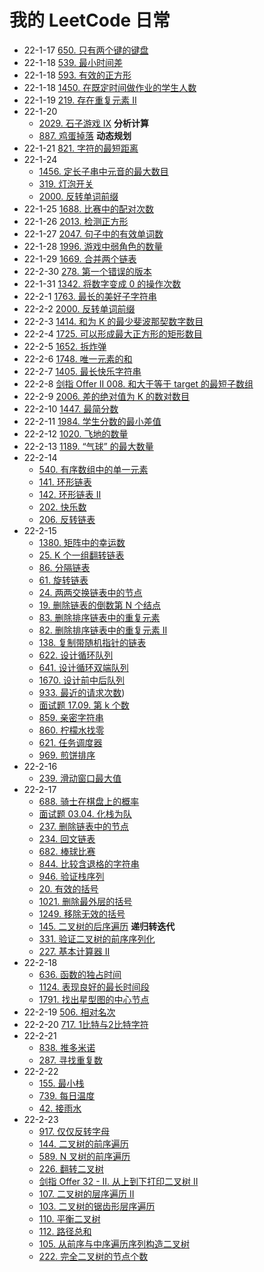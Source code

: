 # 我的 LeetCode 日常
- 22-1-17  [650. 只有两个键的键盘](https://leetcode-cn.com/problems/2-keys-keyboard/)
- 22-1-18  [539. 最小时间差](https://leetcode-cn.com/problems/minimum-time-difference/)
- 22-1-18  [593. 有效的正方形](https://leetcode-cn.com/problems/valid-square/)
- 22-1-18  [1450. 在既定时间做作业的学生人数](https://leetcode-cn.com/problems/number-of-students-doing-homework-at-a-given-time/)
- 22-1-19  [219. 存在重复元素 II](https://leetcode-cn.com/problems/contains-duplicate-ii/)
- 22-1-20
	- [2029. 石子游戏 IX](https://leetcode-cn.com/problems/stone-game-ix/) **分析计算**
	- [887. 鸡蛋掉落](https://leetcode-cn.com/problems/super-egg-drop/) **动态规划**
- 22-1-21 [821. 字符的最短距离](https://leetcode-cn.com/problems/shortest-distance-to-a-character/)
- 22-1-24
	- [1456. 定长子串中元音的最大数目](https://leetcode-cn.com/problems/maximum-number-of-vowels-in-a-substring-of-given-length/)
	- [319. 灯泡开关](https://leetcode-cn.com/problems/bulb-switcher/)
	- [2000. 反转单词前缀](https://leetcode-cn.com/problems/reverse-prefix-of-word/)
- 22-1-25  [1688. 比赛中的配对次数](https://leetcode-cn.com/problems/count-of-matches-in-tournament/)
- 22-1-26  [2013. 检测正方形](https://leetcode-cn.com/problems/detect-squares/)
- 22-1-27  [2047. 句子中的有效单词数](https://leetcode-cn.com/problems/number-of-valid-words-in-a-sentence/)
- 22-1-28  [1996. 游戏中弱角色的数量](https://leetcode-cn.com/problems/the-number-of-weak-characters-in-the-game/)
- 22-1-29  [1669. 合并两个链表](https://leetcode-cn.com/problems/merge-in-between-linked-lists/)
- 22-2-30  [278. 第一个错误的版本](https://leetcode-cn.com/problems/first-bad-version/)
- 22-1-31  [1342. 将数字变成 0 的操作次数](https://leetcode-cn.com/problems/number-of-steps-to-reduce-a-number-to-zero/)
- 22-2-1   [1763. 最长的美好子字符串](https://leetcode-cn.com/problems/longest-nice-substring/)
- 22-2-2   [2000. 反转单词前缀](https://leetcode-cn.com/problems/reverse-prefix-of-word/)
- 22-2-3   [1414. 和为 K 的最少斐波那契数字数目](https://leetcode-cn.com/problems/find-the-minimum-number-of-fibonacci-numbers-whose-sum-is-k/)
- 22-2-4   [1725. 可以形成最大正方形的矩形数目](https://leetcode-cn.com/problems/number-of-rectangles-that-can-form-the-largest-square/)
- 22-2-5   [1652. 拆炸弹](https://leetcode-cn.com/problems/defuse-the-bomb/)
- 22-2-6   [1748. 唯一元素的和](https://leetcode-cn.com/problems/sum-of-unique-elements/)
- 22-2-7   [1405. 最长快乐字符串](https://leetcode-cn.com/problems/longest-happy-string/)
- 22-2-8   [剑指 Offer II 008. 和大于等于 target 的最短子数组](https://leetcode-cn.com/problems/2VG8Kg/)
- 22-2-9   [2006. 差的绝对值为 K 的数对数目](https://leetcode-cn.com/problems/count-number-of-pairs-with-absolute-difference-k/)
- 22-2-10  [1447. 最简分数](https://leetcode-cn.com/problems/simplified-fractions/)
- 22-2-11  [1984. 学生分数的最小差值](https://leetcode-cn.com/problems/minimum-difference-between-highest-and-lowest-of-k-scores/)
- 22-2-12  [1020. 飞地的数量](https://leetcode-cn.com/problems/number-of-enclaves/)
- 22-2-13  [1189. “气球” 的最大数量](https://leetcode-cn.com/problems/maximum-number-of-balloons/)
- 22-2-14
  - [540. 有序数组中的单一元素](https://leetcode-cn.com/problems/single-element-in-a-sorted-array/)
  - [141. 环形链表](https://leetcode-cn.com/problems/linked-list-cycle/)
  - [142. 环形链表 II](https://leetcode-cn.com/problems/linked-list-cycle-ii/)
  - [202. 快乐数](https://leetcode-cn.com/problems/happy-number/)
  - [206. 反转链表](https://leetcode-cn.com/problems/reverse-linked-list/)
- 22-2-15
	- [1380. 矩阵中的幸运数](https://leetcode-cn.com/problems/lucky-numbers-in-a-matrix/)
	- [25. K 个一组翻转链表](https://leetcode-cn.com/problems/reverse-nodes-in-k-group/)
	- [86. 分隔链表](https://leetcode-cn.com/problems/partition-list/)
	- [61. 旋转链表](https://leetcode-cn.com/problems/rotate-list/)
	- [24. 两两交换链表中的节点](https://leetcode-cn.com/problems/swap-nodes-in-pairs/)
	- [19. 删除链表的倒数第 N 个结点](https://leetcode-cn.com/problems/remove-nth-node-from-end-of-list/)
	- [83. 删除排序链表中的重复元素](https://leetcode-cn.com/problems/remove-duplicates-from-sorted-list/)
	- [82. 删除排序链表中的重复元素 II](https://leetcode-cn.com/problems/remove-duplicates-from-sorted-list-ii/)
	- [138. 复制带随机指针的链表](https://leetcode-cn.com/problems/copy-list-with-random-pointer/)
	- [622. 设计循环队列](https://leetcode-cn.com/problems/design-circular-queue/)
  - [641. 设计循环双端队列](https://leetcode-cn.com/problems/design-circular-deque/)
  - [1670. 设计前中后队列](https://leetcode-cn.com/problems/design-front-middle-back-queue/)
  - [933. 最近的请求次数](https://leetcode-cn.com/problems/number-of-recent-calls/))
  - [面试题 17.09. 第 k 个数](https://leetcode-cn.com/problems/get-kth-magic-number-lcci/)
  - [859. 亲密字符串](https://leetcode-cn.com/problems/buddy-strings/)
  - [860. 柠檬水找零](https://leetcode-cn.com/problems/lemonade-change/)
  - [621. 任务调度器](https://leetcode-cn.com/problems/task-scheduler/)
  - [969. 煎饼排序](https://leetcode-cn.com/problems/pancake-sorting/)
- 22-2-16
	- [239. 滑动窗口最大值](https://leetcode-cn.com/problems/sliding-window-maximum/)
- 22-2-17
  - [688. 骑士在棋盘上的概率](https://leetcode-cn.com/problems/knight-probability-in-chessboard/)
  - [面试题 03.04. 化栈为队](https://leetcode-cn.com/problems/implement-queue-using-stacks-lcci/)
  - [237. 删除链表中的节点](https://leetcode-cn.com/problems/delete-node-in-a-linked-list/)
  - [234. 回文链表](https://leetcode-cn.com/problems/palindrome-linked-list/)
  - [682. 棒球比赛](https://leetcode-cn.com/problems/baseball-game/)
  - [844. 比较含退格的字符串](https://leetcode-cn.com/problems/backspace-string-compare/)
  - [946. 验证栈序列](https://leetcode-cn.com/problems/validate-stack-sequences/)
  - [20. 有效的括号](https://leetcode-cn.com/problems/valid-parentheses/)
  - [1021. 删除最外层的括号](https://leetcode-cn.com/problems/remove-outermost-parentheses/)
  - [1249. 移除无效的括号](https://leetcode-cn.com/problems/minimum-remove-to-make-valid-parentheses/)
  - [145. 二叉树的后序遍历](https://leetcode-cn.com/problems/binary-tree-postorder-traversal/) **递归转迭代**
  - [331. 验证二叉树的前序序列化](https://leetcode-cn.com/problems/verify-preorder-serialization-of-a-binary-tree/)
  - [227. 基本计算器 II](https://leetcode-cn.com/problems/basic-calculator-ii/)
- 22-2-18
	- [636. 函数的独占时间](https://leetcode-cn.com/problems/exclusive-time-of-functions/)
	- [1124. 表现良好的最长时间段](https://leetcode-cn.com/problems/longest-well-performing-interval/)
	- [1791. 找出星型图的中心节点](https://leetcode-cn.com/problems/find-center-of-star-graph/)
- 22-2-19 [506. 相对名次](https://leetcode-cn.com/problems/relative-ranks/)
- 22-2-20 [717. 1比特与2比特字符](https://leetcode-cn.com/problems/1-bit-and-2-bit-characters/)
- 22-2-21
  - [838. 推多米诺](https://leetcode-cn.com/problems/push-dominoes/)
  - [287. 寻找重复数](https://leetcode-cn.com/problems/find-the-duplicate-number/)
- 22-2-22
	- [155. 最小栈](https://leetcode-cn.com/problems/min-stack/)
	- [739. 每日温度](https://leetcode-cn.com/problems/daily-temperatures/)
	- [42. 接雨水](https://leetcode-cn.com/problems/trapping-rain-water/)
- 22-2-23
	- [917. 仅仅反转字母](https://leetcode-cn.com/problems/reverse-only-letters/)
	- [144. 二叉树的前序遍历](https://leetcode-cn.com/problems/binary-tree-preorder-traversal/)
	- [589. N 叉树的前序遍历](https://leetcode-cn.com/problems/n-ary-tree-preorder-traversal/)
	- [226. 翻转二叉树](https://leetcode-cn.com/problems/invert-binary-tree/)
	- [剑指 Offer 32 - II. 从上到下打印二叉树 II](https://leetcode-cn.com/problems/cong-shang-dao-xia-da-yin-er-cha-shu-ii-lcof/)
	- [107. 二叉树的层序遍历 II](https://leetcode-cn.com/problems/binary-tree-level-order-traversal-ii/)
	- [103. 二叉树的锯齿形层序遍历](https://leetcode-cn.com/problems/binary-tree-zigzag-level-order-traversal/)
	- [110. 平衡二叉树](https://leetcode-cn.com/problems/balanced-binary-tree/)
	- [112. 路径总和](https://leetcode-cn.com/problems/path-sum/)
	- [105. 从前序与中序遍历序列构造二叉树](https://leetcode-cn.com/problems/construct-binary-tree-from-preorder-and-inorder-traversal/)
	- [222. 完全二叉树的节点个数](https://leetcode-cn.com/problems/count-complete-tree-nodes/)